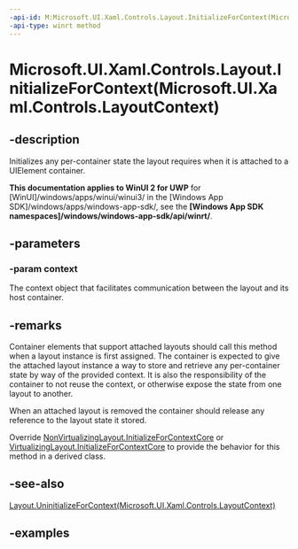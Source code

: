 ```yaml
---
-api-id: M:Microsoft.UI.Xaml.Controls.Layout.InitializeForContext(Microsoft.UI.Xaml.Controls.LayoutContext)
-api-type: winrt method
---
```


# Microsoft.UI.Xaml.Controls.Layout.InitializeForContext(Microsoft.UI.Xaml.Controls.LayoutContext)

<!--
public void InitializeForContext (Microsoft.UI.Xaml.Controls.LayoutContext context);
-->

## -description

Initializes any per-container state the layout requires when it is attached to a UIElement container.  

**This documentation applies to WinUI 2 for UWP** for [WinUI]/windows/apps/winui/winui3/ in the [Windows App SDK]/windows/apps/windows-app-sdk/, see the **[Windows App SDK namespaces]/windows/windows-app-sdk/api/winrt/**.

## -parameters

### -param context

The context object that facilitates communication between the layout and its host container.

## -remarks

Container elements that support attached layouts should call this method when a layout instance is first assigned. The container is expected to give the attached layout instance a way to store and retrieve any per-container state by way of the provided context. It is also the responsibility of the container to not reuse the context, or otherwise expose the state from one layout to another.

When an attached layout is removed the container should release any reference to the layout state it stored.

Override [NonVirtualizingLayout.InitializeForContextCore](nonvirtualizinglayout_initializeforcontextcore_198433946.md) or [VirtualizingLayout.InitializeForContextCore](virtualizinglayout_initializeforcontextcore_309256937.md) to provide the behavior for this method in a derived class.

## -see-also

[Layout.UninitializeForContext(Microsoft.UI.Xaml.Controls.LayoutContext)](layout_uninitializeforcontext_1894452283.md)

## -examples
